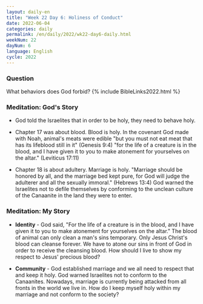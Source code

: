 ```yaml
---
layout: daily-en
title: "Week 22 Day 6: Holiness of Conduct"
date: 2022-06-04
categories: daily
permalink: /en/daily/2022/wk22-day6-daily.html
weekNum: 22
dayNum: 6
language: English
cycle: 2022
---
```

### Question     
What behaviors does God forbid?
{% include BibleLinks2022.html %} 

### Meditation: God's Story   
+ God told the Israelites that in order to be holy, they need to behave holy. 

+ Chapter 17 was about blood. Blood is holy. In the covenant God made with Noah, animal's meats were edible "but you must not eat meat that has its lifeblood still in it" (Genesis 9:4) "for the life of a creature is in the blood, and I have given it to you to make atonement for yourselves on the altar." (Leviticus 17:11) 

+ Chapter 18 is about adultery. Marriage is holy. "Marriage should be honored by all, and the marriage bed kept pure, for God will judge the adulterer and all the sexually immoral." (Hebrews 13:4) God warned the Israelites not to defile themselves by conforming to the unclean culture of the Canaanite in the land they were to enter. 

### Meditation: My Story   
+ **Identity** - God said, "For the life of a creature is in the blood, and I have given it to you to make atonement for yourselves on the altar." The blood of animal can only clean a man's sins temporary. Only Jesus Christ's blood can cleanse forever. We have to atone our sins in front of God in order to receive the cleansing blood. How should I live to show my respect to Jesus' precious blood? 

+ **Community** - God established marriage and we all need to respect that and keep it holy. God warned Israelites not to conform to the Canaanites. Nowadays, marriage is currently being attacked from all fronts in the world we live in. How do I keep myself holy within my marriage and not conform to the society? 
